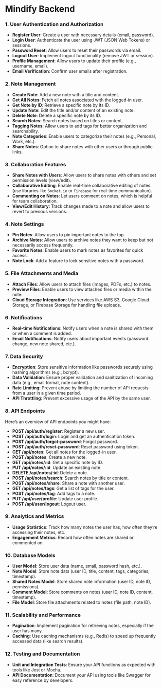 # Mindify Backend

### 1. **User Authentication and Authorization**

- **Register User**: Create a user with necessary details (email, password).
- **Login User**: Authenticate the user using JWT (JSON Web Tokens) or sessions.
- **Password Reset**: Allow users to reset their passwords via email.
- **Logout User**: Implement logout functionality (remove JWT or session).
- **Profile Management**: Allow users to update their profile (e.g., username, email).
- **Email Verification**: Confirm user emails after registration.

### 2. **Note Management**

- **Create Note**: Add a new note with a title and content.
- **Get All Notes**: Fetch all notes associated with the logged-in user.
- **Get Note by ID**: Retrieve a specific note by its ID.
- **Update Note**: Edit the title and/or content of an existing note.
- **Delete Note**: Delete a specific note by its ID.
- **Search Notes**: Search notes based on titles or content.
- **Tagging Notes**: Allow users to add tags for better organization and searchability.
- **Note Categories**: Enable users to categorize their notes (e.g., Personal, Work, etc.).
- **Share Notes**: Option to share notes with other users or through public links.

### 3. **Collaboration Features**

- **Share Notes with Users**: Allow users to share notes with others and set permission levels (view/edit).
- **Collaborative Editing**: Enable real-time collaborative editing of notes (use libraries like `Socket.io` or `Firebase` for real-time communication).
- **Commenting on Notes**: Let users comment on notes, which is helpful for team collaboration.
- **View/Edit History**: Track changes made to a note and allow users to revert to previous versions.

### 4. **Note Settings**

- **Pin Notes**: Allow users to pin important notes to the top.
- **Archive Notes**: Allow users to archive notes they want to keep but not necessarily access frequently.
- **Favorite Notes**: Enable users to mark notes as favorites for quick access.
- **Note Lock**: Add a feature to lock sensitive notes with a password.

### 5. **File Attachments and Media**

- **Attach Files**: Allow users to attach files (images, PDFs, etc.) to notes.
- **Preview Files**: Enable users to view attached files or media within the note.
- **Cloud Storage Integration**: Use services like AWS S3, Google Cloud Storage, or Firebase Storage for handling file uploads.

### 6. **Notifications**

- **Real-time Notifications**: Notify users when a note is shared with them or when a comment is added.
- **Email Notifications**: Notify users about important events (password change, new note shared, etc.).

### 7. **Data Security**

- **Encryption**: Store sensitive information like passwords securely using hashing algorithms (e.g., bcrypt).
- **Data Validation**: Ensure proper validation and sanitization of incoming data (e.g., email format, note content).
- **Rate Limiting**: Prevent abuse by limiting the number of API requests from a user in a given time period.
- **API Throttling**: Prevent excessive usage of the API by the same user.

### 8. **API Endpoints**

Here’s an overview of API endpoints you might have:

- **POST /api/auth/register**: Register a new user.
- **POST /api/auth/login**: Login and get an authentication token.
- **POST /api/auth/forgot-password**: Forgot password.
- **POST /api/auth/reset-password**: Reset password using token.
- **GET /api/notes**: Get all notes for the logged-in user.
- **POST /api/notes**: Create a new note.
- **GET /api/notes/:id**: Get a specific note by ID.
- **PUT /api/notes/:id**: Update an existing note.
- **DELETE /api/notes/:id**: Delete a note.
- **POST /api/notes/search**: Search notes by title or content.
- **POST /api/notes/share**: Share a note with another user.
- **GET /api/notes/tags**: Get a list of tags for the user.
- **POST /api/notes/tag**: Add tags to a note.
- **PUT /api/user/profile**: Update user profile.
- **POST /api/user/logout**: Logout user.

### 9. **Analytics and Metrics**

- **Usage Statistics**: Track how many notes the user has, how often they’re accessing their notes, etc.
- **Engagement Metrics**: Record how often notes are shared or commented on.

### 10. **Database Models**

- **User Model**: Store user data (name, email, password hash, etc.).
- **Note Model**: Store note data (user ID, title, content, tags, categories, timestamp).
- **Shared Notes Model**: Store shared note information (user ID, note ID, permissions).
- **Comment Model**: Store comments on notes (user ID, note ID, content, timestamp).
- **File Model**: Store file attachments related to notes (file path, note ID).

### 11. **Scalability and Performance**

- **Pagination**: Implement pagination for retrieving notes, especially if the user has many.
- **Caching**: Use caching mechanisms (e.g., Redis) to speed up frequently accessed data (like search results).

### 12. **Testing and Documentation**

- **Unit and Integration Tests**: Ensure your API functions as expected with tools like Jest or Mocha.
- **API Documentation**: Document your API using tools like Swagger for easy reference by developers.

